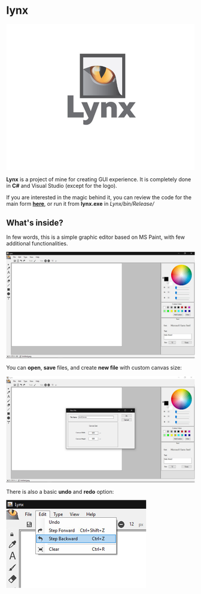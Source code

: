 # lynx
![alt text](https://github.com/reigncraving/lynx/blob/master/Lynx/Resources/Lynx-logo.jpg)

**Lynx** is a project of mine for creating GUI experience. It is completely done in **C#** and Visual Studio (except for the logo).

If you are interested in the magic behind it, you can review the code for the main form **[here](https://github.com/reigncraving/lynx/blob/master/Lynx/LynxForm.cs)**, or run it from **lynx.exe** in *Lynx/bin/Release/*

## What's inside?

In few words, this is a simple graphic editor based on MS Paint, with few additional functionalities.

![alt text](https://raw.githubusercontent.com/reigncraving/lynx/master/Lynx/Resources/sc/sc1.jpg)



You can **open**, **save** files, and create **new file** with custom canvas size:

![alt text](https://raw.githubusercontent.com/reigncraving/lynx/master/Lynx/Resources/sc/sc2.jpg)



There is also a basic **undo** and **redo** option:

![alt text](https://raw.githubusercontent.com/reigncraving/lynx/master/Lynx/Resources/sc/sc3.jpg)
